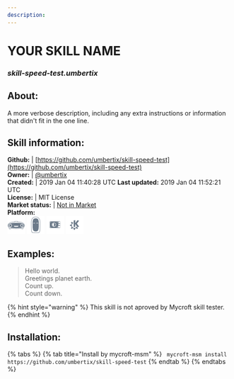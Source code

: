 ```yaml
---    
description:   
---    
```

# YOUR SKILL NAME  
### _skill-speed-test.umbertix_  
## About:  
A more verbose description, including any extra instructions or
information that didn't fit in the one line.

## Skill information:  
**Github:** | [https://github.com/umbertix/skill-speed-test](https://github.com/umbertix/skill-speed-test)  
**Owner:** | [@umbertix](https://github.com/umbertix)  
**Created:** | 2019 Jan 04 11:40:28 UTC  **Last updated:** 2019 Jan 04 11:52:21 UTC  
**License:** | MIT License  
**Market status:** | [Not in Market](https://market.mycroft.ai/skill/)  
**Platform:**  
 ![](../.gitbook/assets/mark-1-icon.png)  ![](../.gitbook/assets/mark-2-icon.png)  ![](../.gitbook/assets/picroft-icon.png)  ![](../.gitbook/assets/kde.png)   
## Examples:  
> Hello world.  
> Greetings planet earth.  
> Count up.  
> Count down.  
  
{% hint style="warning" %}
This skill is not aproved by Mycroft skill tester.
{% endhint %}
    
## Installation:  
{% tabs %}
{% tab title="Install by mycroft-msm" %}
``` mycroft-msm install https://github.com/umbertix/skill-speed-test```
{% endtab %}
  {% endtabs %}
  